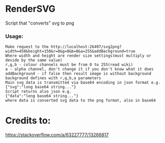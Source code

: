 # RenderSVG
Script that "converts" svg to png

### Usage:
```
Make request to the http://localhost:26497/svg2png?width=450&height=150&r=0&g=0&b=0&a=255&addBackground=true
Where width and height are render size settings(must multiply or devide by the same value)
r,g,b - colour channels must be from 0 to 255(read wiki)
a - alpha channel, don't change it if you don't know what it does
addBackground - if false then result image is without background
background defines with r,g,b,a parameters
Main svg data is transmitted via base64 encoding in json format e.g.
{"svg":"long base64 string..."}
Script returns also json e.g.
{"data":"long base64 string..."}
where data is converted svg data to the png format, also in base64
```
# Credits to:
https://stackoverflow.com/a/63227777/13266817
